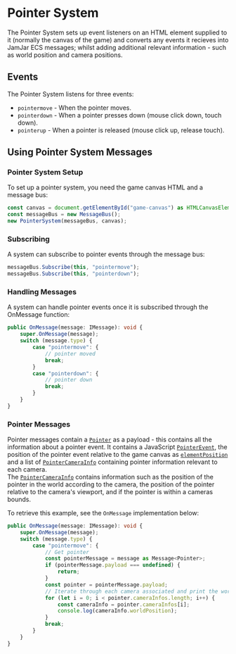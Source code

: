 # Pointer System

The Pointer System sets up event listeners on an HTML element supplied to it (normally the canvas of the game) and converts any events it recieves into JamJar ECS messages; whilst adding additional relevant information - such as world position and camera positions.

## Events

The Pointer System listens for three events:

* `pointermove` - When the pointer moves.
* `pointerdown` - When a pointer presses down (mouse click down, touch down).
* `pointerup` - When a pointer is released (mouse click up, release touch).

## Using Pointer System Messages

### Pointer System Setup

To set up a pointer system, you need the game canvas HTML and a message bus:

```typescript
const canvas = document.getElementById("game-canvas") as HTMLCanvasElement;
const messageBus = new MessageBus();
new PointerSystem(messageBus, canvas);
```

### Subscribing

A system can subscribe to pointer events through the message bus:

```typescript
messageBus.Subscribe(this, "pointermove");
messageBus.Subscribe(this, "pointerdown");
```

### Handling Messages

A system can handle pointer events once it is subscribed through the OnMessage function:

```typescript
public OnMessage(message: IMessage): void {
    super.OnMessage(message);
    switch (message.type) {
        case "pointermove": {
            // pointer moved
            break;
        }
        case "pointerdown": {
            // pointer down
            break;
        }
    }
}
```

### Pointer Messages

Pointer messages contain a [`Pointer`](../../reference/classes/pointer) as a payload - this contains all the information about a pointer event. It contains a JavaScript [`PointerEvent`](https://developer.mozilla.org/en-US/docs/Web/API/PointerEvent), the position of the pointer event relative to the game canvas as [`elementPosition`](../../reference/classes/pointer#elementposition) and a list of [`PointerCameraInfo`](../../reference/classes/pointercamerainfo) containing pointer information relevant to each camera.  
The [`PointerCameraInfo`](../../reference/classes/pointercamerainfo) contains information such as the position of the pointer in the world according to the camera, the position of the pointer relative to the camera's viewport, and if the pointer is within a cameras bounds.  

To retrieve this example, see the `OnMessage` implementation below:
```typescript
public OnMessage(message: IMessage): void {
    super.OnMessage(message);
    switch (message.type) {
        case "pointermove": {
            // Get pointer
            const pointerMessage = message as Message<Pointer>;
            if (pointerMessage.payload === undefined) {
                return;
            }
            const pointer = pointerMessage.payload;
            // Iterate through each camera associated and print the world position according to each camera
            for (let i = 0; i < pointer.cameraInfos.length; i++) {
                const cameraInfo = pointer.cameraInfos[i];
                console.log(cameraInfo.worldPosition);
            }
            break;
        }
    }
}
```

